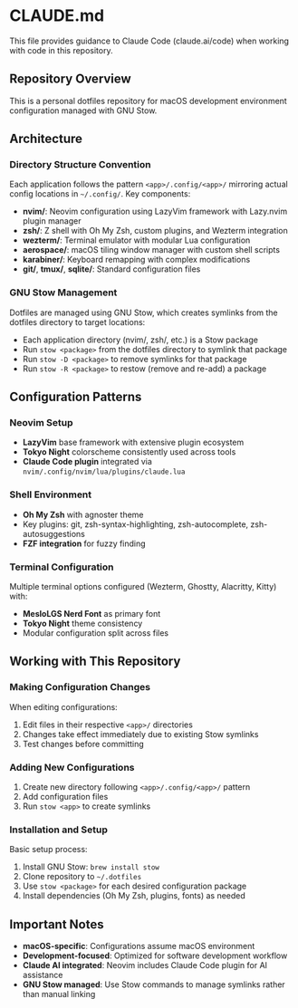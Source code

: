 # CLAUDE.md

This file provides guidance to Claude Code (claude.ai/code) when working with code in this repository.

## Repository Overview

This is a personal dotfiles repository for macOS development environment configuration managed with GNU Stow.

## Architecture

### Directory Structure Convention
Each application follows the pattern `<app>/.config/<app>/` mirroring actual config locations in `~/.config/`. Key components:

- **nvim/**: Neovim configuration using LazyVim framework with Lazy.nvim plugin manager
- **zsh/**: Z shell with Oh My Zsh, custom plugins, and Wezterm integration  
- **wezterm/**: Terminal emulator with modular Lua configuration
- **aerospace/**: macOS tiling window manager with custom shell scripts
- **karabiner/**: Keyboard remapping with complex modifications
- **git/**, **tmux/**, **sqlite/**: Standard configuration files

### GNU Stow Management
Dotfiles are managed using GNU Stow, which creates symlinks from the dotfiles directory to target locations:
- Each application directory (nvim/, zsh/, etc.) is a Stow package
- Run `stow <package>` from the dotfiles directory to symlink that package
- Run `stow -D <package>` to remove symlinks for that package
- Run `stow -R <package>` to restow (remove and re-add) a package

## Configuration Patterns

### Neovim Setup
- **LazyVim** base framework with extensive plugin ecosystem
- **Tokyo Night** colorscheme consistently used across tools
- **Claude Code plugin** integrated via `nvim/.config/nvim/lua/plugins/claude.lua`

### Shell Environment  
- **Oh My Zsh** with agnoster theme
- Key plugins: git, zsh-syntax-highlighting, zsh-autocomplete, zsh-autosuggestions
- **FZF integration** for fuzzy finding

### Terminal Configuration
Multiple terminal options configured (Wezterm, Ghostty, Alacritty, Kitty) with:
- **MesloLGS Nerd Font** as primary font
- **Tokyo Night** theme consistency
- Modular configuration split across files

## Working with This Repository

### Making Configuration Changes
When editing configurations:
1. Edit files in their respective `<app>/` directories
2. Changes take effect immediately due to existing Stow symlinks
3. Test changes before committing

### Adding New Configurations
1. Create new directory following `<app>/.config/<app>/` pattern
2. Add configuration files
3. Run `stow <app>` to create symlinks

### Installation and Setup
Basic setup process:
1. Install GNU Stow: `brew install stow`
2. Clone repository to `~/.dotfiles`
3. Use `stow <package>` for each desired configuration package
4. Install dependencies (Oh My Zsh, plugins, fonts) as needed

## Important Notes

- **macOS-specific**: Configurations assume macOS environment
- **Development-focused**: Optimized for software development workflow
- **Claude AI integrated**: Neovim includes Claude Code plugin for AI assistance
- **GNU Stow managed**: Use Stow commands to manage symlinks rather than manual linking